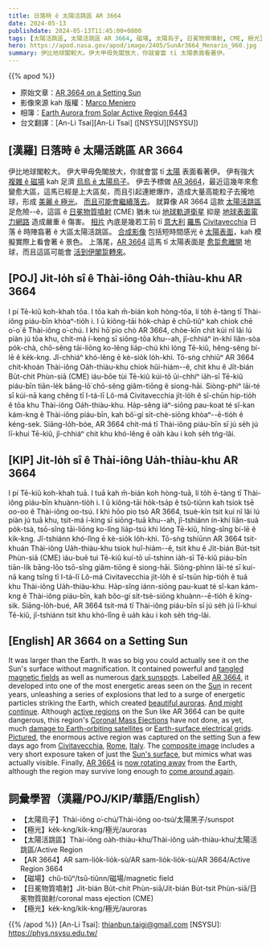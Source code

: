 ```yaml
---
title: 日落時 ê 太陽活跳區 AR 3664
date: 2024-05-13
publishdate: 2024-05-13T11:45:00+0800
tags: [太陽活跳區, 太陽活跳區 AR 3664, 磁場, 太陽烏子, 日冕物質噴射, CME, 極光]
hero: https://apod.nasa.gov/apod/image/2405/SunAr3664_Menario_960.jpg
summary: 伊比地球閣較大。伊大甲毋免閣放大，你就會當 tī 太陽表面看著伊。
---
```


{{% apod %}}

- 原始文章：[AR 3664 on a Setting Sun](https://apod.nasa.gov/apod/ap240513.html)
- 影像來源 kah 版權：[Marco Meniero](https://www.facebook.com/marco.meniero)
- 相簿：[Earth Aurora from Solar Active Region 6443](https://www.facebook.com/media/set?set=a.431368006258449&type=3)
- 台文翻譯：[An-Li Tsai][An-Li Tsai] ([NSYSU][NSYSU])

## [漢羅] 日落時 ê 太陽活跳區 AR 3664
伊比地球閣較大。
伊大甲毋免閣放大，你就會當 tī [太陽][Sun] 表面看著伊。
伊有強大 [複雜 ê 磁場][tangled magnetic fields] kah 足濟 [烏烏 ê 太陽烏子][dark sunspot]。
伊去予標做 [AR 3664][AR 3664 1]，最近這幾年來愈變愈大區，這馬已經是上大區矣，而且引起連紲爆炸，造成大量高能粒子去攏地球，形成 [美麗 ê 極光][beautiful auroras]。
[而且可能會繼續落去][And might continue]。
就算像 AR 3664 這款 [太陽活跳區][active regions] 足危險--ê，這區 ê [日冕物質噴射][Coronal Mass Ejections] (CME) 猶未 tùi [地球軌道衛星][damage to Earth-orbiting satellites] 抑是 [地球表面電力網路][Earth-surface electrical grids] 造成嚴重 ê 傷害。
[相片][Pictured] 內底是幾若工前 tī [意大利][Italy] [羅馬][Rome] [Civitavecchia][Civitavecchia] 日落 ê 時陣翕著 ê 大區太陽活跳區。
[合成影像][composite image] 包括短時間感光 ê [太陽表面][Sun's surface]，kah 模擬實際上看會著 ê 景色。
上落尾，[AR 3664][AR 3664 2] 這馬 tī 太陽表面是 [愈踅愈離開][now rotating away] 地球，而且這區可能會 [活到伊閣踅轉來][come around again]。

## [POJ] Ji̍t-lo̍h sî ê Thài-iông Oa̍h-thiàu-khu AR 3664
I pí Tē-kiû koh-khah tōa.
I tōa kah m̄-bián koh hòng-tōa, lí to̍h ē-tàng tī Thài-iông piáu-bīn khòaⁿ-tio̍h i.
I ū kiông-tāi ho̍k-cha̍p ê chû-tiûⁿ kah chiok chē o͘-o͘ ê Thài-iông o͘-chú.
I khì hō͘ pio chò AR 3664, chòe-kīn chit kúi nî lâi lú piàn jú tōa khu, chit-má í-keng sī siōng-tōa khu--ah, jî-chhiáⁿ ín-khí liân-sòa po̍k-chà, chō-sêng tāi-liōng ko-lêng lia̍p-chú khì lóng Tē-kiû, hêng-sêng bí-lē ê ke̍k-kng.
Jî-chhiáⁿ khó-lêng ē kè-sio̍k lo̍h-khì.
Tō-sǹg chhiūⁿ AR 3664 chit-khoán Thài-iông Oa̍h-thiàu-khu chiok hûi-hiám--ê, chit khu ê Ji̍t-bián Bu̍t-chit Phùn-siā (CME) iáu-bōe tùi Tē-kiû kúi-tō ūi-chhiⁿ ia̍h-sī Tē-kiû piáu-bīn tiān-le̍k bāng-lō͘ chō-sêng giâm-tiōng ê siong-hāi.
Siòng-phìⁿ lāi-té sī kúi-nā kang chêng tī I-tá-lī Lô-má Civitavecchia ji̍t-lo̍h ê sî-chūn hip-tio̍h ê tōa khu Thài-iông Oa̍h-thiàu-khu.
Ha̍p-sêng iáⁿ-siōng pau-koat té sî-kan kám-kng ê Thài-iông piáu-bīn, kah bô͘-gí si̍t-chè-siōng khòaⁿ--ē-tio̍h ê kéng-sek.
Siāng-lo̍h-bóe, AR 3664 chit-má tī Thài-iông piáu-bīn sī jú se̍h jú lī-khui Tē-kiû, jî-chhiáⁿ chit khu khó-lêng ē oa̍h kàu i koh se̍h tńg-lâi.

## [KIP] Ji̍t-lo̍h sî ê Thài-iông Ua̍h-thiàu-khu AR 3664
I pí Tē-kiû koh-khah tuā.
I tuā kah m̄-bián koh hòng-tuā, lí to̍h ē-tàng tī Thài-iông piáu-bīn khuànn-tio̍h i.
I ū kiông-tāi ho̍k-tsa̍p ê tsû-tiûnn kah tsiok tsē oo-oo ê Thài-iông oo-tsú.
I khì hōo pio tsò AR 3664, tsuè-kīn tsit kuí nî lâi lú piàn jú tuā khu, tsit-má í-king sī siōng-tuā khu--ah, jî-tshiánn ín-khí liân-suà po̍k-tsà, tsō-sîng tāi-liōng ko-lîng lia̍p-tsú khì lóng Tē-kiû, hîng-sîng bí-lē ê ki̍k-kng.
Jî-tshiánn khó-lîng ē kè-sio̍k lo̍h-khì.
Tō-sǹg tshiūnn AR 3664 tsit-khuán Thài-iông Ua̍h-thiàu-khu tsiok huî-hiám--ê, tsit khu ê Ji̍t-bián Bu̍t-tsit Phùn-siā (CME) iáu-buē tuì Tē-kiû kuí-tō uī-tshinn ia̍h-sī Tē-kiû piáu-bīn tiān-li̍k bāng-lōo tsō-sîng giâm-tiōng ê siong-hāi.
Siòng-phìnn lāi-té sī kuí-nā kang tsîng tī I-tá-lī Lô-má Civitavecchia ji̍t-lo̍h ê sî-tsūn hip-tio̍h ê tuā khu Thài-iông Ua̍h-thiàu-khu.
Ha̍p-sîng iánn-siōng pau-kuat té sî-kan kám-kng ê Thài-iông piáu-bīn, kah bôo-gí si̍t-tsè-siōng khuànn--ē-tio̍h ê kíng-sik.
Siāng-lo̍h-bué, AR 3664 tsit-má tī Thài-iông piáu-bīn sī jú se̍h jú lī-khui Tē-kiû, jî-tshiánn tsit khu khó-lîng ē ua̍h kàu i koh se̍h tńg-lâi.

## [English] AR 3664 on a Setting Sun
It was larger than the Earth.
It was so big you could actually see it on the Sun's surface without magnification.
It contained powerful and [tangled magnetic fields][tangled magnetic fields] as well as numerous [dark sunspot][dark sunspot]s.
Labelled [AR 3664][AR 3664 1], it developed into one of the most energetic areas seen on the [Sun][Sun] in recent years, unleashing a series of explosions that led to a surge of energetic particles striking the Earth, which created [beautiful auroras][beautiful auroras].
[And might continue][And might continue].
Although [active regions][active regions] on the Sun like AR 3664 can be quite dangerous, this region's [Coronal Mass Ejections][Coronal Mass Ejections] have not done, as yet, much [damage to Earth-orbiting satellites][damage to Earth-orbiting satellites] or [Earth-surface electrical grids][Earth-surface electrical grids].
[Pictured][Pictured], the enormous active region was captured on the setting Sun a few days ago from [Civitavecchia][Civitavecchia], [Rome][Rome], [Italy][Italy].
The [composite image][composite image] includes a very short exposure taken of just the [Sun's surface][Sun's surface], but mimics what was actually visible.
Finally, [AR 3664][AR 3664 2] is [now rotating away][now rotating away] from the Earth, although the region may survive long enough to [come around again][come around again].

## 詞彙學習（漢羅/POJ/KIP/華語/English）
- 【太陽烏子】Thài-iông o͘-chú/Thài-iông oo-tsú/太陽黑子/sunspot
- 【極光】ke̍k-kng/ki̍k-kng/極光/auroras
- 【太陽活跳區】Thài-iông oa̍h-thiàu-khu/Thài-iông ua̍h-thiàu-khu/太陽活跳區/Active Region
- 【AR 3664】AR sam-lio̍k-lio̍k-sù/AR sam-lio̍k-lio̍k-sù/AR 3664/Active Region 3664
- 【磁場】chû-tiûⁿ/tsû-tiûnn/磁場/magnetic field
- 【日冕物質噴射】Ji̍t-bián Bu̍t-chit Phùn-siā/Ji̍t-bián Bu̍t-tsit Phùn-siā/日冕物質拋射/coronal mass ejection (CME)
- 【極光】ke̍k-kng/ki̍k-kng/極光/auroras

{{% /apod %}}
[An-Li Tsai]: thianbun.taigi@gmail.com
[NSYSU]: https://phys.nsysu.edu.tw/

[copyright]: https://apod.nasa.gov/apod/fap/lib/about_apod.html#srapply
[License3]: https://creativecommons.org/licenses/by/3.0/
[License2]:https://creativecommons.org/licenses/by-nc-nd/2.0/

[tangled magnetic fields]:https://www.spaceweatherlive.com/en/help/the-magnetic-classification-of-sunspots.html
[dark sunspot]:https://en.wikipedia.org/wiki/Sunspot
[AR 3664 1]:https://apod.nasa.gov/apod/ap240511.html
[Sun]:https://science.nasa.gov/sun/
[beautiful auroras]:https://apod.nasa.gov/apod/ap240512.html
[And might continue]:https://www.swpc.noaa.gov/products/aurora-viewline-tonight-and-tomorrow-night-experimental
[active regions]:https://science.nasa.gov/get-involved/citizen-science/be-a-solar-active-region-spotter/
[Coronal Mass Ejections]:https://apod.nasa.gov/apod/ap180902.html
[damage to Earth-orbiting satellites]:https://svs.gsfc.nasa.gov/5214/
[Earth-surface electrical grids]:https://www.swpc.noaa.gov/sites/default/files/images/u33/finalBoulderPresentation042611%20%281%29.pdf
[Pictured]:https://www.facebook.com/photo/?fbid=431389876256262&set=a.431368006258449
[Civitavecchia]:https://youtu.be/mL__aBb8Hlg
[Rome]:https://youtu.be/oSexfR0Ubzw
[Italy]:https://en.wikipedia.org/wiki/Italy
[composite image]:https://www.facebook.com/photo/?fbid=431389876256262&set=a.431368006258449
[Sun's surface]:https://apod.nasa.gov/apod/ap111106.html
[AR 3664 2]:https://spaceweather.com/images2024/12may24/hmi1898.gif
[now rotating away]:https://m.media-amazon.com/images/I/51ZjBEW+qNL._AC_UF894,1000_QL80_.jpg
[come around again]:https://t4.ftcdn.net/jpg/01/90/92/89/360_F_190928973_1rQ1nipXxnL6Y28MIL5OlY69MNFTsM9k.jpg

